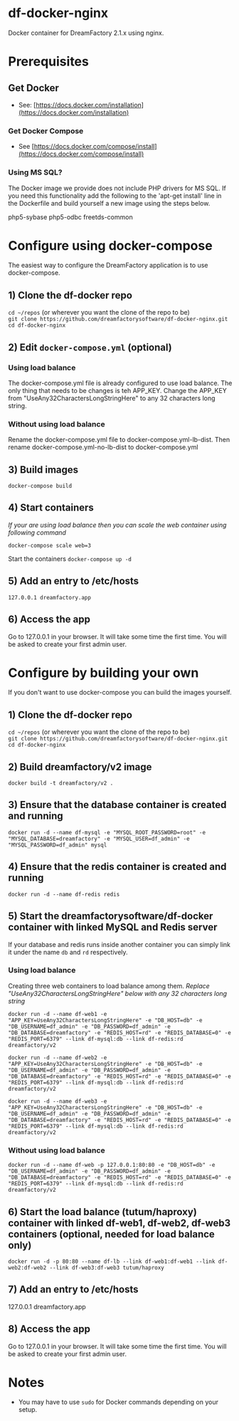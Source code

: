 # df-docker-nginx
Docker container for DreamFactory 2.1.x using nginx.

# Prerequisites

## Get Docker
- See: [https://docs.docker.com/installation](https://docs.docker.com/installation)

### Get Docker Compose
- See [https://docs.docker.com/compose/install](https://docs.docker.com/compose/install)

### Using MS SQL?
The Docker image we provide does not include PHP drivers for MS SQL. If you need this functionality add the following to the 'apt-get install' line in the Dockerfile and build yourself a new image using the steps below.

php5-sybase php5-odbc freetds-common

# Configure using docker-compose
The easiest way to configure the DreamFactory application is to use docker-compose.

## 1) Clone the df-docker repo
`cd ~/repos` (or wherever you want the clone of the repo to be)  
`git clone https://github.com/dreamfactorysoftware/df-docker-nginx.git`  
`cd df-docker-nginx`

## 2) Edit `docker-compose.yml` (optional)

### Using load balance
The docker-compose.yml file is already configured to use load balance. 
The only thing that needs to be changes is teh APP_KEY. Change the APP_KEY 
from "UseAny32CharactersLongStringHere" to any 32 characters long string.

### Without using load balance
Rename the docker-compose.yml file to docker-compose.yml-lb-dist. Then 
rename docker-compose.yml-no-lb-dist to docker-compose.yml

## 3) Build images
`docker-compose build`

## 4) Start containers

_If your are using load balance then you can scale the web container using 
following command_

`docker-compose scale web=3`

Start the containers
`docker-compose up -d`

## 5) Add an entry to /etc/hosts
`127.0.0.1 dreamfactory.app`

## 6) Access the app
Go to 127.0.0.1 in your browser. It will take some time the first time. You will be asked to create your first admin user.

# Configure by building your own
If you don't want to use docker-compose you can build the images yourself.

## 1) Clone the df-docker repo
`cd ~/repos` (or wherever you want the clone of the repo to be)  
`git clone https://github.com/dreamfactorysoftware/df-docker-nginx.git`  
`cd df-docker-nginx`

## 2) Build dreamfactory/v2 image
`docker build -t dreamfactory/v2 .`  

## 3) Ensure that the database container is created and running
`docker run -d --name df-mysql -e "MYSQL_ROOT_PASSWORD=root" -e "MYSQL_DATABASE=dreamfactory" -e "MYSQL_USER=df_admin" -e "MYSQL_PASSWORD=df_admin" mysql`

## 4) Ensure that the redis container is created and running
`docker run -d --name df-redis redis`

## 5) Start the dreamfactorysoftware/df-docker container with linked MySQL and Redis server 
If your database and redis runs inside another container you can simply link it under the name `db` and `rd` respectively. 

### Using load balance

Creating three web containers to load balance among them.
_Replace "UseAny32CharactersLongStringHere" below with any 32 characters long string_

`docker run -d --name df-web1 -e "APP_KEY=UseAny32CharactersLongStringHere" -e "DB_HOST=db" -e "DB_USERNAME=df_admin" -e "DB_PASSWORD=df_admin" -e "DB_DATABASE=dreamfactory" -e "REDIS_HOST=rd" -e "REDIS_DATABASE=0" -e "REDIS_PORT=6379" --link df-mysql:db --link df-redis:rd dreamfactory/v2`

`docker run -d --name df-web2 -e "APP_KEY=UseAny32CharactersLongStringHere" -e "DB_HOST=db" -e "DB_USERNAME=df_admin" -e "DB_PASSWORD=df_admin" -e "DB_DATABASE=dreamfactory" -e "REDIS_HOST=rd" -e "REDIS_DATABASE=0" -e "REDIS_PORT=6379" --link df-mysql:db --link df-redis:rd dreamfactory/v2`

`docker run -d --name df-web3 -e "APP_KEY=UseAny32CharactersLongStringHere" -e "DB_HOST=db" -e "DB_USERNAME=df_admin" -e "DB_PASSWORD=df_admin" -e "DB_DATABASE=dreamfactory" -e "REDIS_HOST=rd" -e "REDIS_DATABASE=0" -e "REDIS_PORT=6379" --link df-mysql:db --link df-redis:rd dreamfactory/v2`

### Without using load balance
  
`docker run -d --name df-web -p 127.0.0.1:80:80 -e "DB_HOST=db" -e "DB_USERNAME=df_admin" -e "DB_PASSWORD=df_admin" -e "DB_DATABASE=dreamfactory" -e "REDIS_HOST=rd" -e "REDIS_DATABASE=0" -e "REDIS_PORT=6379" --link df-mysql:db --link df-redis:rd dreamfactory/v2`

## 6) Start the load balance (tutum/haproxy) container with linked df-web1, df-web2, df-web3  containers (optional, needed for load balance only)

`docker run -d -p 80:80 --name df-lb --link df-web1:df-web1 --link df-web2:df-web2 --link df-web3:df-web3 tutum/haproxy`

## 7) Add an entry to /etc/hosts
127.0.0.1 dreamfactory.app

## 8) Access the app
Go to 127.0.0.1 in your browser. It will take some time the first time. You will be asked to create your first admin user.

# Notes
- You may have to use `sudo` for Docker commands depending on your setup.

